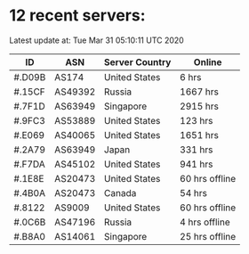 # 12 recent servers:

Latest update at: Tue Mar 31 05:10:11 UTC 2020

| ID | ASN | Server Country | Online |
| -- | --- | -------------- | ------ |
| #.D09B | AS174 | United States | 6 hrs |
| #.15CF | AS49392 | Russia | 1667 hrs |
| #.7F1D | AS63949 | Singapore | 2915 hrs |
| #.9FC3 | AS53889 | United States | 123 hrs |
| #.E069 | AS40065 | United States | 1651 hrs |
| #.2A79 | AS63949 | Japan | 331 hrs |
| #.F7DA | AS45102 | United States | 941 hrs |
| #.1E8E | AS20473 | United States | 60 hrs offline |
| #.4B0A | AS20473 | Canada | 54 hrs |
| #.8122 | AS9009 | United States | 60 hrs offline |
| #.0C6B | AS47196 | Russia | 4 hrs offline |
| #.B8A0 | AS14061 | Singapore | 25 hrs offline |

